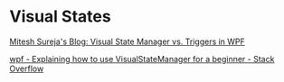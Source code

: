 # Visual States
[Mitesh Sureja's Blog: Visual State Manager vs. Triggers in WPF](http://miteshsureja.blogspot.com/2011/05/visual-state-manager-vs-triggers-in-wpf.html)

[wpf - Explaining how to use VisualStateManager for a beginner - Stack Overflow](https://stackoverflow.com/questions/23657581/explaining-how-to-use-visualstatemanager-for-a-beginner)